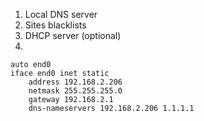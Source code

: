 1. Local DNS server
2. Sites blacklists
3. DHCP server (optional)
4.
```
auto end0
iface end0 inet static
    address 192.168.2.206
    netmask 255.255.255.0
    gateway 192.168.2.1
    dns-nameservers 192.168.2.206 1.1.1.1
```

